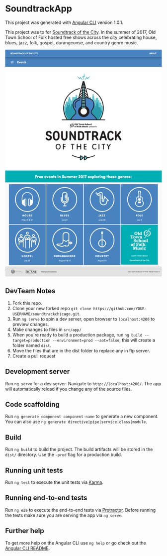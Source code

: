 # SoundtrackApp

This project was generated with [Angular CLI](https://github.com/angular/angular-cli) version 1.0.1.

This project was to for [Soundtrack of the City](http://www.soundtrackchicago.org). In the summer of 2017, Old Town School of Folk hosted free shows across the city celebrating house, blues, jazz, folk, gospel, durangeunse, and country genre music.

![soundtrackchicago](https://raw.githubusercontent.com/classicmatsuo/soundtrackchicago/master/soundtrackchicago.png)


## DevTeam Notes
1. Fork this repo.
2. Clone your new forked repo `git clone https://github.com/YOUR-USERNAME/soundtrackchicago.git`.
3. Run `ng serve` to spin a dev server, open browser to `localhost:4200` to preview changes. 
4. Make changes to files in `src/app/`
5. When you're ready to build a production package, run `ng build --target=production --environment=prod --aot=false`, this will create a folder named `dist`.
6. Move the files that are in the dist folder to replace any in ftp server.
7. Create a pull request


## Development server

Run `ng serve` for a dev server. Navigate to `http://localhost:4200/`. The app will automatically reload if you change any of the source files.

## Code scaffolding

Run `ng generate component component-name` to generate a new component. You can also use `ng generate directive|pipe|service|class|module`.

## Build

Run `ng build` to build the project. The build artifacts will be stored in the `dist/` directory. Use the `-prod` flag for a production build.

## Running unit tests

Run `ng test` to execute the unit tests via [Karma](https://karma-runner.github.io).

## Running end-to-end tests

Run `ng e2e` to execute the end-to-end tests via [Protractor](http://www.protractortest.org/).
Before running the tests make sure you are serving the app via `ng serve`.

## Further help

To get more help on the Angular CLI use `ng help` or go check out the [Angular CLI README](https://github.com/angular/angular-cli/blob/master/README.md).
